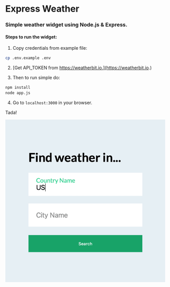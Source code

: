 # Express Weather

### Simple weather widget using Node.js & Express.

#### Steps to run the widget:

1. Copy credentials from example file:
``` bash
cp .env.example .env
```
2. [Get API_TOKEN from https://weatherbit.io.](https://weatherbit.io.)

3. Then to run simple do:
```bash
npm install
node app.js
```
4. Go to `localhost:3000` in your browser.

Tada!

![gif](~/../widget_functionality.gif)
